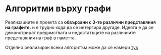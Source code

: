 # Алгоритми върху графи
Реализациите в проекта са **обвързани с 3-те различни представяния на графите.** и е трудно кода да се интергира другаде.
Идеята е да се демонстрират предимствата и недостатъците на различните представяния на граф в паметта.

Отделно реализиран всеки алгоритъм може да се намери [тук](https://github.com/Angeld55/Algorithms_FMI/tree/master/Algorithms/06.%20Graphs)
